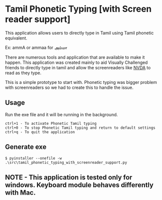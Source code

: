 # Tamil Phonetic Typing [with Screen reader support]
This application allows users to directly type in Tamil using Tamil phonetic equivalent.

Ex: ammA or ammaa for அம்மா

There are numerous tools and application that are available to make it happen. 
This application was created mainly to aid Visually Challenged friends to directly type in tamil and allow the screenreaders like [NVDA](https://www.nvaccess.org/) to read as they type.

This is a simple prototype to start with. Phonetic typing was bigger problem with screenreaders so we had to create this to handle the issue.


## Usage
Run the exe file and it will be running in the background.
```
ctrl+1 - To activate Phonetic Tamil typing
ctrl+0 - To stop Phonetic Tamil typing and return to default settings
ctrl+q - To quit the application
```

## Generate exe
```
$ pyinstaller --onefile -w .\src\tamil_phonetic_typing_with_screenreader_support.py
```

## NOTE - This application is tested only for windows. Keyboard module behaves differently with Mac.

